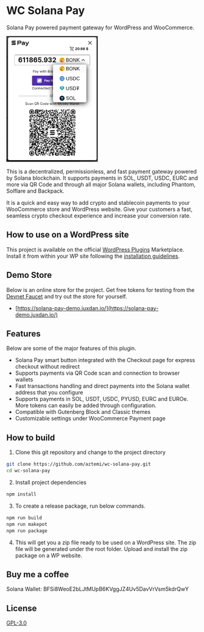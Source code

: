 # WC Solana Pay

Solana Pay powered payment gateway for WordPress and WooCommerce.

<img src="/.wordpress.org/assets/screenshot-3.png" alt="WC Solana Pay demo screenshot" width="240">

This is a decentralized, permissionless, and fast payment gateway powered by Solana blockchain.
It supports payments in SOL, USDT, USDC, EURC and more via QR Code and through all major Solana wallets, including Phantom, Solflare and Backpack.

It is a quick and easy way to add crypto and stablecoin payments to your WooCommerce store and WordPress website. Give your customers a fast, seamless crypto checkout experience and increase your conversion rate.

## How to use on a WordPress site

This project is available on the official [WordPress Plugins](https://wordpress.org/plugins/wc-solana-pay/) Marketplace. Install it from within your WP site following the [installation guidelines](https://wordpress.org/plugins/wc-solana-pay/#installation).

## Demo Store

Below is an online store for the project. Get free tokens for testing from the [Devnet Faucet](https://apps.aztemi.com/wc-solana-pay/faucet/) and try out the store for yourself.

- [https://solana-pay-demo.juxdan.io/](https://solana-pay-demo.juxdan.io/)

## Features

Below are some of the major features of this plugin.

- Solana Pay smart button integrated with the Checkout page for express checkout without redirect
- Supports payments via QR Code scan and connection to browser wallets
- Fast transactions handling and direct payments into the Solana wallet address that you configure
- Supports payments in SOL, USDT, USDC, PYUSD, EURC and EUROe. More tokens can easily be added through configuration.
- Compatible with Gutenberg Block and Classic themes
- Customizable settings under WooCommerce Payment page

## How to build

1. Clone this git repository and change to the project directory

```bash
git clone https://github.com/aztemi/wc-solana-pay.git
cd wc-solana-pay
```

2. Install project dependencies

```bash
npm install
```

3. To create a release package, run below commands.

```bash
npm run build
npm run makepot
npm run package
```

4. This will get you a zip file ready to be used on a WordPress site. The zip file will be generated under the root folder. Upload and install the zip package on a WP website.

## Buy me a coffee

Solana Wallet: BFSi8WeoE2bLJtMUpB6KVggJZ4Uv5DavVrVsm5kdrQwY

## License

[GPL-3.0](./LICENSE.txt)
